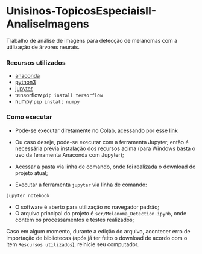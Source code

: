 # Unisinos-TopicosEspeciaisII-AnaliseImagens

Trabalho de análise de imagens para detecção de melanomas com a utilização de árvores neurais.

### Recursos utilizados
- [anaconda](https://www.anaconda.com/distribution/)
- [python3](https://www.python.org/downloads/)
- [jupyter](https://jupyter.org/install)
- tensorflow `pip install tersorflow`
- numpy `pip install numpy`


### Como executar

- Pode-se executar diretamente no Colab, acessando por esse [link](https://colab.research.google.com/github/gabcastro/Unisinos-TopicosEspeciaisII-AnaliseImagens/blob/master/src/Melanoma_Detection.ipynb)

- Ou caso deseje, pode-se executar com a ferramenta Jupyter, então é necessária prévia instalação dos recursos acima (para Windows basta o uso da ferramenta Anaconda com Jupyter);
- Acessar a pasta via linha de comando, onde foi realizada o download do projeto atual;
- Executar a ferramenta `jupyter` via linha de comando:

``jupyter notebook``

- O software é aberto para utilização no navegador padrão;
- O arquivo principal do projeto é `scr/Melanoma_Detection.ipynb`, onde contém os processamentos e testes realizados;

Caso em algum momento, durante a edição do arquivo, acontecer erro de importação de bibliotecas (após já ter feito o download de acordo com o item `Rescursos utilizados`), reinicie seu computador.
